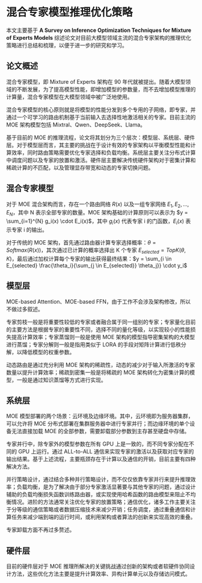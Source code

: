 # 混合专家模型推理优化策略

本文主要基于 **A Survey on Inference Optimization Techniques for Mixture of Experts Models** 综述论文对目前大模型领域主流的混合专家架构的推理优化策略进行总结和梳理，以便于进一步的研究和学习。

## 论文概述

混合专家模型，即 Mixture of Experts 架构在 90 年代就被提出。随着大模型领域的不断发展，为了提高模型性能，即增加模型的参数量，而不去增加模型推理的计算量，混合专家模型在大模型领域中被广泛地使用。

混合专家模型的核心原则就是将模型的性能分发到多个专用的子网络，即专家，并通过一个可学习的路由机制基于当前输入去选择性地激活相关的专家。目前主流的 MOE 架构模型包括 Mixtral、Qwen、DeepSeek、Llama。

基于目前的 MOE 的推理流程，论文将其划分为三个层次：模型层、系统层、硬件层。对于模型层而言，其主要的挑战在于设计有效的专家架构以平衡模型性能和计算效率，同时路由策略需要优化专家选择和负载均衡。系统层主要关注分布式计算中调度问题以及专家的放置和激活。硬件层主要解决传统硬件架构对于密集计算和稀疏计算的不匹配，以及管理显存带宽和动态的专家切换问题。

## 混合专家模型

对于 MOE 混合架构而言，存在一个路由网络 $R(x)$  以及一组专家网络 $E_1, E_2, ..., E_N$，其中 N 表示全部专家的数量。MOE 架构基础的计算原则可以表示为 $y = \sum_{i=1}^{N} g_i(x) \cdot E_i(x)$，其中 $g_i(x)$ 代表专家 i 的门函数，$E_i(x)$ 表示专家 i 的输出。

对于传统的 MOE 架构，首先通过路由器计算专家选择概率：$\theta = Softmax(R(x))$，其次通过已计算的概率选择出 K 个专家 $E_{selected} = TopK(\theta, K)$，最后通过加权计算每个专家的输出获得最终结果：$y = \sum_{i \in E_{selected} \frac{\theta_i}{\sum_{j \in E_{selected}} \theta_j}} \cdot y_i$

## 模型层

MOE-based Attention、MOE-based FFN，由于工作不会涉及架构修改，所以不做过多叙述。

专家剪枝一般是将重要性较低的专家或者融合属于同一组别的专家；专家量化目前的主要方法是根据专家的重要性不同，选择不同的量化等级，以实现较小的性能损失提高计算效率；专家蒸馏则一般是使用 MOE 架构的模型指导密集架构的大模型进行蒸馏；专家分解则一般是指用类似于 LORA 的手段对矩阵计算进行低秩分解，以降低模型的权重参数。

动态路由是通过充分利用 MOE 架构的稀疏性，动态的减少对于输入所激活的专家数量以提升计算效率；稀疏到密集一般是将稀疏的 MOE 架构转化为密集计算的模型，一般是通过知识蒸馏等方式进行实现。

## 系统层

MOE 模型部署的两个场景：云环境及边缘环境。其中，云环境即为服务器集群，可以允许将 MOE 分布式部署在集群服务器中进行专家并行；而边缘环境的单个设备无法直接加载 MOE 的全部参数，需要卸载部分参数到主存甚至硬盘中存储。

专家并行中，除专家外的模型参数在所有 GPU 上是一致的，而不同专家分配在不同的 GPU 上运行。通过 ALL-to-ALL 通信来实现专家的激活以及获取对应专家的输出结果。基于上述流程，主要瓶颈存在于计算以及通信的开销，目前主要有四种解决方法。

并行策略设计，通过结合多种并行策略设计，而不仅仅依靠专家并行来提升推理效率；负载均衡，是为了解决由于部分专家激活显著要与其他专家的问题，通过设计辅助的负载均衡损失函数训练路由器，或实现使用哈希函数的路由模型来阻止不均衡情况。进阶的方法通常关注优化专家的放置策略；通信优化，诸多工作主要关注于分等级的通信策略或者数据压缩技术来减少开销；任务调度，通过重叠通信和计算任务来减少端到端的运行时间，或利用架构或者算法的创新来实现高效的重叠。

专家卸载方面不再过多赘述。

## 硬件层

目前的硬件层对于 MOE 推理所解决的关键挑战通过创新的架构或者软硬件协同设计方法，这些优化方法主要是提升计算效率、异构计算单元以及存储访问模式。